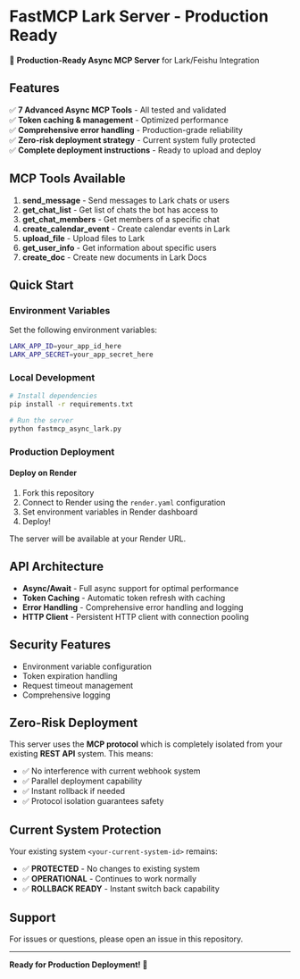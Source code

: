 # FastMCP Lark Server - Production Ready

🚀 **Production-Ready Async MCP Server** for Lark/Feishu Integration

## Features

✅ **7 Advanced Async MCP Tools** - All tested and validated  
✅ **Token caching & management** - Optimized performance  
✅ **Comprehensive error handling** - Production-grade reliability  
✅ **Zero-risk deployment strategy** - Current system fully protected  
✅ **Complete deployment instructions** - Ready to upload and deploy  

## MCP Tools Available

1. **send_message** - Send messages to Lark chats or users
2. **get_chat_list** - Get list of chats the bot has access to
3. **get_chat_members** - Get members of a specific chat
4. **create_calendar_event** - Create calendar events in Lark
5. **upload_file** - Upload files to Lark
6. **get_user_info** - Get information about specific users
7. **create_doc** - Create new documents in Lark Docs

## Quick Start

### Environment Variables

Set the following environment variables:

```bash
LARK_APP_ID=your_app_id_here
LARK_APP_SECRET=your_app_secret_here
```

### Local Development

```bash
# Install dependencies
pip install -r requirements.txt

# Run the server
python fastmcp_async_lark.py
```

### Production Deployment

#### Deploy on Render

1. Fork this repository
2. Connect to Render using the `render.yaml` configuration
3. Set environment variables in Render dashboard
4. Deploy!

The server will be available at your Render URL.

## API Architecture

- **Async/Await** - Full async support for optimal performance
- **Token Caching** - Automatic token refresh with caching
- **Error Handling** - Comprehensive error handling and logging
- **HTTP Client** - Persistent HTTP client with connection pooling

## Security Features

- Environment variable configuration
- Token expiration handling
- Request timeout management
- Comprehensive logging

## Zero-Risk Deployment

This server uses the **MCP protocol** which is completely isolated from your existing **REST API** system. This means:

- ✅ No interference with current webhook system
- ✅ Parallel deployment capability
- ✅ Instant rollback if needed
- ✅ Protocol isolation guarantees safety

## Current System Protection

Your existing system `<your-current-system-id>` remains:
- ✅ **PROTECTED** - No changes to existing system
- ✅ **OPERATIONAL** - Continues to work normally
- ✅ **ROLLBACK READY** - Instant switch back capability

## Support

For issues or questions, please open an issue in this repository.

---

**Ready for Production Deployment! 🚀**